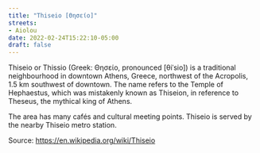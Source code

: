 ```yaml
---
title: "Thiseio [Θησείο]"
streets:
- Aiolou
date: 2022-02-24T15:22:10-05:00
draft: false
---
```


Thiseio or Thissio (Greek: Θησείο, pronounced [θiˈsio]) is a
traditional neighbourhood in downtown Athens, Greece, northwest of the
Acropolis, 1.5 km southwest of downtown. The name refers to the Temple
of Hephaestus, which was mistakenly known as Thiseion, in reference to
Theseus, the mythical king of Athens.

The area has many cafés and cultural meeting points. Thiseio
is served by the nearby Thiseio metro station.

Source: https://en.wikipedia.org/wiki/Thiseio